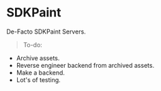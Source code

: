 # SDKPaint
De-Facto SDKPaint Servers.

> To-do:
- Archive assets.
- Reverse engineer backend from archived assets.
- Make a backend.
- Lot's of testing.
